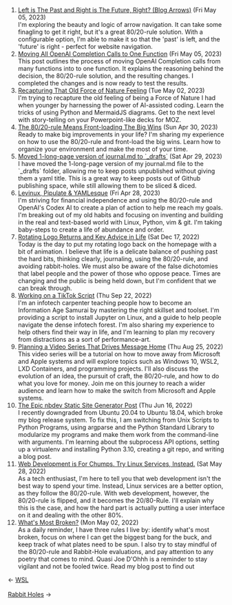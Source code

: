 <ol>
<li><a href="/blog/left-is-the-past-and-right-is-the-future-right-blog-arrows/">Left is The Past and Right is The Future, Right? (Blog Arrows)</a> (Fri May 05, 2023)
<br/>I'm exploring the beauty and logic of arrow navigation. It can take some finagling to get it right, but it's a great 80/20-rule solution. With a configurable option, I'm able to make it so that the 'past' is left, and the 'future' is right - perfect for website navigation.</li>
<li><a href="/blog/moving-all-openai-completion-calls-to-one-function/">Moving All OpenAI Completion Calls to One Function</a> (Fri May 05, 2023)
<br/>This post outlines the process of moving OpenAI Completion calls from many functions into to one function. It explains the reasoning behind the decision, the 80/20-rule solution, and the resulting changes. I completed the changes and is now ready to test the results.</li>
<li><a href="/blog/recapturing-that-old-force-of-nature-feeling/">Recapturing That Old Force of Nature Feeling</a> (Tue May 02, 2023)
<br/>I'm trying to recapture the old feeling of being a Force of Nature I had when younger by harnessing the power of AI-assisted coding. Learn the tricks of using Python and MermaidJS diagrams. Get to the next level with story-telling on your Powerpoint-like decks for MOZ.</li>
<li><a href="/blog/the-80-20-rule-means-front-loading-the-big-wins/">The 80/20-rule Means Front-loading The Big Wins</a> (Sun Apr 30, 2023)
<br/>Ready to make big improvements in your life? I'm sharing my experience on how to use the 80/20-rule and front-load the big wins. Learn how to organize your environment and make the most of your time.</li>
<li><a href="/blog/moved-1-long-page-version-of-journal-md-to-drafts/">Moved 1-long-page version of journal.md to `_drafts`</a> (Sat Apr 29, 2023)
<br/>I have moved the 1-long-page version of my journal.md file to the `_drafts` folder, allowing me to keep posts unpublished without giving them a yaml title. This is a great way to keep posts out of Github publishing space, while still allowing them to be sliced & diced.</li>
<li><a href="/blog/levinux-pipulate-yamlesque/">Levinux, Pipulate & YAMLesque</a> (Fri Apr 28, 2023)
<br/>I'm striving for financial independence and using the 80/20-rule and OpenAI's Codex AI to create a plan of action to help me reach my goals. I'm breaking out of my old habits and focusing on inventing and building in the real and text-based world with Linux, Python, vim & git. I'm taking baby-steps to create a life of abundance and order.</li>
<li><a href="/blog/rotating-logo-returns-and-key-advice-in-life/">Rotating Logo Returns and Key Advice in Life</a> (Sat Dec 17, 2022)
<br/>Today is the day to put my rotating logo back on the homepage with a bit of animation. I believe that life is a delicate balance of pushing past the hard bits, thinking clearly, journaling, using the 80/20-rule, and avoiding rabbit-holes. We must also be aware of the false dichotomies that label people and the power of those who oppose peace. Times are changing and the public is being held down, but I'm confident that we can break through.</li>
<li><a href="/blog/working-on-a-tiktok-script/">Working on a TikTok Script</a> (Thu Sep 22, 2022)
<br/>I'm an infotech carpenter teaching people how to become an Information Age Samurai by mastering the right skillset and toolset. I'm providing a script to install Jupyter on Linux, and a guide to help people navigate the dense infotech forest. I'm also sharing my experience to help others find their way in life, and I'm learning to plan my recovery from distractions as a sort of performance-art.</li>
<li><a href="/blog/planning-a-video-series-that-drives-message-home/">Planning a Video Series That Drives Message Home</a> (Thu Aug 25, 2022)
<br/>This video series will be a tutorial on how to move away from Microsoft and Apple systems and will explore topics such as Windows 10, WSL2, LXD Containers, and programming projects. I'll also discuss the evolution of an idea, the pursuit of craft, the 80/20-rule, and how to do what you love for money. Join me on this journey to reach a wider audience and learn how to make the switch from Microsoft and Apple systems.</li>
<li><a href="/blog/the-epic-nbdev-static-site-generator-post/">The Epic nbdev Static Site Generator Post</a> (Thu Jun 16, 2022)
<br/>I recently downgraded from Ubuntu 20.04 to Ubuntu 18.04, which broke my blog release system. To fix this, I am switching from Unix Scripts to Python Programs, using argparse and the Python Standard Library to modularize my programs and make them work from the command-line with arguments. I'm learning about the subprocess API options, setting up a virtualenv and installing Python 3.10, creating a git repo, and writing a blog post.</li>
<li><a href="/blog/web-development-is-for-chumps-try-linux-services-instead/">Web Development is For Chumps. Try Linux Services, Instead.</a> (Sat May 28, 2022)
<br/>As a tech enthusiast, I'm here to tell you that web development isn't the best way to spend your time. Instead, Linux services are a better option, as they follow the 80/20-rule. With web development, however, the 80/20-rule is flipped, and it becomes the 20/80-Rule. I'll explain why this is the case, and how the hard part is actually putting a user interface on it and dealing with the other 80%.</li>
<li><a href="/blog/what-s-most-broken/">What's Most Broken?</a> (Mon May 02, 2022)
<br/>As a daily reminder, I have three rules I live by: identify what's most broken, focus on where I can get the biggest bang for the buck, and keep track of what plates need to be spun. I also try to stay mindful of the 80/20-rule and Rabbit-Hole evaluations, and pay attention to any poetry that comes to mind. Quasi Joe D'Ohhh is a reminder to stay vigilant and not be fooled twice. Read my blog post to find out</li>
</ol>
<div class="arrow-links"><div class="post-nav-prev"><span class="arrow">&larr;&nbsp;</span><a href="/wsl/">WSL</a></div> &nbsp; <div class="post-nav-next"><a href="/rabbit-holes/">Rabbit Holes</a><span class="arrow">&nbsp;&rarr;</span></div></div>